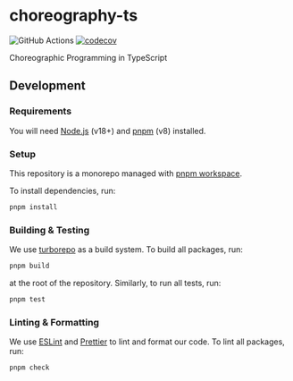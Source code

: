 # choreography-ts

![GitHub Actions](https://github.com/shumbo/choreography-ts/actions/workflows/ci.yml/badge.svg)
[![codecov](https://codecov.io/gh/shumbo/choreography-ts/branch/main/graph/badge.svg?token=iUj1DlhbpJ)](https://codecov.io/gh/shumbo/choreography-ts)

Choreographic Programming in TypeScript

## Development

### Requirements

You will need [Node.js](https://nodejs.org/en) (v18+) and [pnpm](https://pnpm.io/) (v8) installed.

### Setup

This repository is a monorepo managed with [pnpm workspace](https://pnpm.io/workspaces).

To install dependencies, run:

```sh
pnpm install
```

### Building & Testing

We use [turborepo](https://turbo.build/repo) as a build system. To build all packages, run:

```sh
pnpm build
```

at the root of the repository. Similarly, to run all tests, run:

```sh
pnpm test
```

### Linting & Formatting

We use [ESLint](https://eslint.org/) and [Prettier](https://prettier.io/) to lint and format our code. To lint all packages, run:

```sh
pnpm check
```
